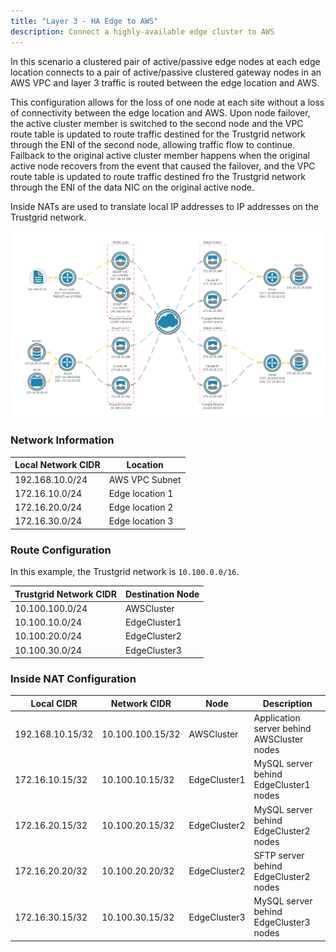 ```yaml
---
title: "Layer 3 - HA Edge to AWS"
description: Connect a highly-available edge cluster to AWS
---
```


In this scenario a clustered pair of active/passive edge nodes at each edge location connects to a pair of active/passive clustered gateway nodes in an AWS VPC and layer 3 traffic is routed between the edge location and AWS. 

This configuration allows for the loss of one node at each site without a loss of connectivity between the edge location and AWS. Upon node failover, the active cluster member is switched to the second node and the VPC route table is updated to route traffic destined for the Trustgrid network through the ENI of the second node, allowing traffic flow to continue. Failback to the original active cluster member happens when the original active node recovers from the event that caused the failover, and the VPC route table is updated to route traffic destined fro the Trustgrid network through the ENI of the data NIC on the original active node. 

Inside NATs are used to translate local IP addresses to IP addresses on the Trustgrid network.  

![Network Topology](aws-topology.png)

### Network Information

| Local Network CIDR | Location |
| ------------------ | -------- |
| 192.168.10.0/24 | AWS VPC Subnet |
| 172.16.10.0/24 | Edge location 1 |
| 172.16.20.0/24 | Edge location 2 |
| 172.16.30.0/24 | Edge location 3 |

### Route Configuration

In this example, the Trustgrid network is `10.100.0.0/16`.

| Trustgrid Network CIDR | Destination Node |
| ---------------------- | ---------------- |
| 10.100.100.0/24 | AWSCluster |
| 10.100.10.0/24 | EdgeCluster1 |
| 10.100.20.0/24 | EdgeCluster2 |
| 10.100.30.0/24 | EdgeCluster3 |

### Inside NAT Configuration

| Local CIDR | Network CIDR | Node | Description |
| ---------- | ------------ | ---- | ----------- |
| 192.168.10.15/32 | 10.100.100.15/32 | AWSCluster | Application server behind AWSCluster nodes |
| 172.16.10.15/32 | 10.100.10.15/32 | EdgeCluster1 | MySQL server behind EdgeCluster1 nodes |
| 172.16.20.15/32 | 10.100.20.15/32 | EdgeCluster2 | MySQL server behind EdgeCluster2 nodes |
| 172.16.20.20/32 | 10.100.20.20/32 | EdgeCluster2 | SFTP server behind EdgeCluster2 nodes |
| 172.16.30.15/32 | 10.100.30.15/32 | EdgeCluster3 | MySQL server behind EdgeCluster3 nodes |
